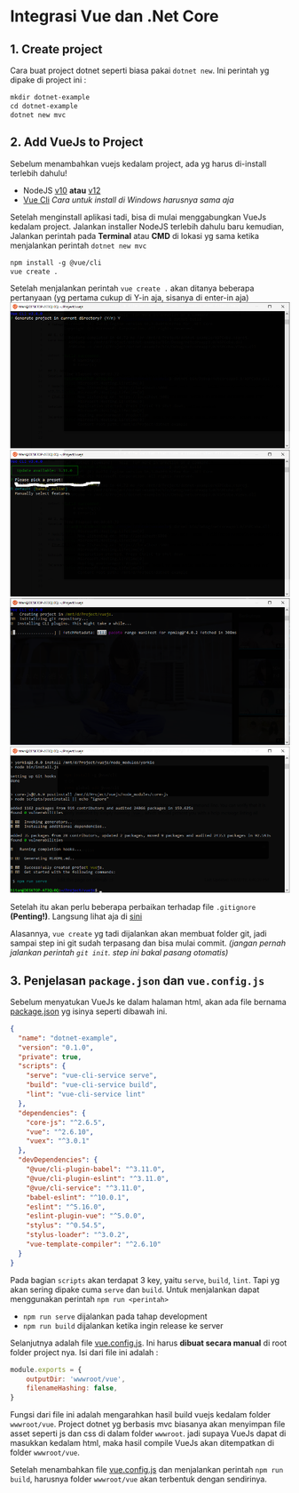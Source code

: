 # Integrasi Vue dan .Net Core

## 1. Create project
Cara buat project dotnet seperti biasa pakai `dotnet new`. Ini perintah yg dipake di project ini :

```
mkdir dotnet-example
cd dotnet-example
dotnet new mvc
```

## 2. Add VueJs to Project
Sebelum menambahkan vuejs kedalam project, ada yg harus di-install terlebih dahulu!

* NodeJS [v10](https://nodejs.org/dist/v10.16.3/node-v10.16.3-x64.msi) __atau__ [v12](https://nodejs.org/dist/v12.11.1/node-v12.11.1-x64.msi)
* [Vue Cli](https://cli.vuejs.org/guide/installation.html) *Cara untuk install di Windows harusnya sama aja*

Setelah menginstall aplikasi tadi, bisa di mulai menggabungkan VueJs kedalam project.
Jalankan installer NodeJS terlebih dahulu baru kemudian,
Jalankan perintah pada __Terminal__ atau __CMD__ di lokasi yg sama ketika menjalankan perintah `dotnet new mvc`
```
npm install -g @vue/cli
vue create .
```
Setelah menjalankan perintah `vue create .` akan ditanya beberapa pertanyaan (yg pertama cukup di Y-in aja, sisanya di enter-in aja)
![Step 1](/docs/1.png "First question")
![Step 2](/docs/2.png "First question")
![Step 3](/docs/3.png "First question")
![Step 4](/docs/4.png "First question")

Setelah itu akan perlu beberapa perbaikan terhadap file `.gitignore` __(Penting!)__.
Langsung lihat aja di [sini](/.gitignore)

Alasannya, `vue create` yg tadi dijalankan akan membuat folder git, jadi sampai step ini git sudah terpasang dan bisa mulai commit. _(jangan pernah jalankan perintah `git init`. step ini bakal pasang otomatis)_

## 3. Penjelasan `package.json` dan `vue.config.js`

Sebelum menyatukan VueJs ke dalam halaman html, akan ada file bernama [package.json](/package.json) yg isinya seperti dibawah ini.
```json
{
  "name": "dotnet-example",
  "version": "0.1.0",
  "private": true,
  "scripts": {
    "serve": "vue-cli-service serve",
    "build": "vue-cli-service build",
    "lint": "vue-cli-service lint"
  },
  "dependencies": {
    "core-js": "^2.6.5",
    "vue": "^2.6.10",
    "vuex": "^3.0.1"
  },
  "devDependencies": {
    "@vue/cli-plugin-babel": "^3.11.0",
    "@vue/cli-plugin-eslint": "^3.11.0",
    "@vue/cli-service": "^3.11.0",
    "babel-eslint": "^10.0.1",
    "eslint": "^5.16.0",
    "eslint-plugin-vue": "^5.0.0",
    "stylus": "^0.54.5",
    "stylus-loader": "^3.0.2",
    "vue-template-compiler": "^2.6.10"
  }
}
```
Pada bagian `scripts` akan terdapat 3 key, yaitu `serve`, `build`, `lint`. Tapi yg akan sering dipake cuma `serve` dan `build`.
Untuk menjalankan dapat menggunakan perintah `npm run <perintah>`

* `npm run serve` dijalankan pada tahap development
* `npm run build` dijalankan ketika ingin release ke server

Selanjutnya adalah file [vue.config.js](/vue.config.js). Ini harus __dibuat secara manual__ di root folder project nya. Isi dari file ini adalah :

```js
module.exports = {
    outputDir: 'wwwroot/vue',
    filenameHashing: false,
}
```

Fungsi dari file ini adalah mengarahkan hasil build vuejs kedalam folder `wwwroot/vue`. Project dotnet yg berbasis mvc biasanya akan menyimpan file asset seperti js dan css di dalam folder `wwwroot`. jadi supaya VueJs dapat di masukkan kedalam html, maka hasil compile VueJs akan ditempatkan di folder `wwwroot/vue`.

Setelah menambahkan file [vue.config.js](/vue.config.js) dan menjalankan perintah `npm run build`, harusnya folder `wwwroot/vue` akan terbentuk dengan sendirinya.

